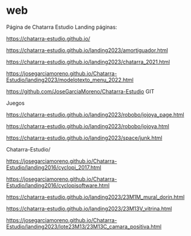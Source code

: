# web
Página de Chatarra Estudio
Landing páginas:

https://chatarra-estudio.github.io/

https://chatarra-estudio.github.io/landing2023/amortiguador.html

https://chatarra-estudio.github.io/landing2023/chatarra_2021.html

https://josegarciamoreno.github.io/Chatarra-Estudio/landing2023/modelotexto_menu_2022.html

https://github.com/JoseGarciaMoreno/Chatarra-Estudio GIT


Juegos

https://chatarra-estudio.github.io/landing2023/robobo/jojoya_page.html

https://chatarra-estudio.github.io/landing2023/robobo/jojoya.html

https://chatarra-estudio.github.io/landing2023/space/junk.html



Chatarra-Estudio/

https://josegarciamoreno.github.io/Chatarra-Estudio/landing2016/cyclopi_2017.html

https://josegarciamoreno.github.io/Chatarra-Estudio/landing2016/cyclopisoftware.html

https://chatarra-estudio.github.io/landing2023/23M1M_mural_dorin.html

https://chatarra-estudio.github.io/landing2023/23M13V_vitrina.html

https://josegarciamoreno.github.io/Chatarra-Estudio/landing2023/lote23M13/23M13C_camara_positiva.html
